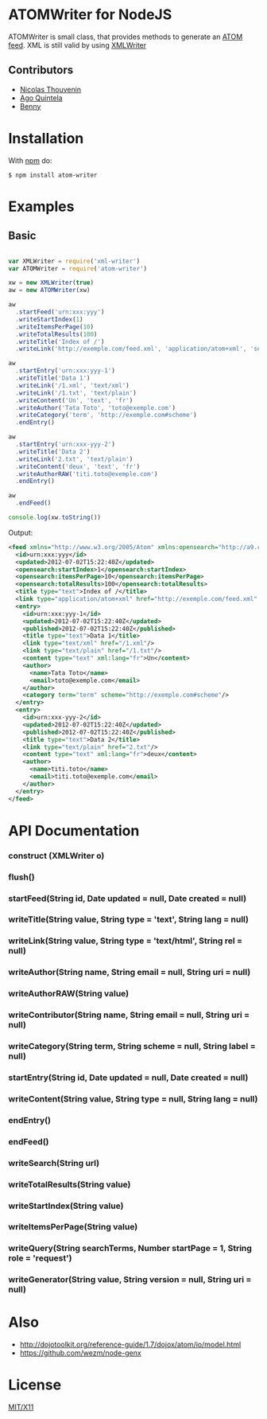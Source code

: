 # ATOMWriter for NodeJS


ATOMWriter is small class, that provides methods to generate an [ATOM feed](http://www.atomenabled.org/).
XML is still valid by using [XMLWriter](https://github.com/lindory-project/node-xml-writer)


## Contributors

  * [Nicolas Thouvenin](https://github.com/touv) 
  * [Ago Quintela](https://github.com/agoqui) 
  * [Benny](https://github.com/Benny-)


# Installation

With [npm](http://npmjs.org) do:

    $ npm install atom-writer


# Examples

## Basic
```javascript

var XMLWriter = require('xml-writer')
var ATOMWriter = require('atom-writer')

xw = new XMLWriter(true)
aw = new ATOMWriter(xw)

aw
  .startFeed('urn:xxx:yyy')
  .writeStartIndex(1)
  .writeItemsPerPage(10)
  .writeTotalResults(100)
  .writeTitle('Index of /')
  .writeLink('http://exemple.com/feed.xml', 'application/atom+xml', 'self')

aw
  .startEntry('urn:xxx:yyy-1')
  .writeTitle('Data 1')
  .writeLink('/1.xml', 'text/xml')
  .writeLink('/1.txt', 'text/plain')
  .writeContent('Un', 'text', 'fr')
  .writeAuthor('Tata Toto', 'toto@exemple.com')
  .writeCategory('term', 'http://exemple.com#scheme')
  .endEntry()

aw
  .startEntry('urn:xxx-yyy-2')
  .writeTitle('Data 2')
  .writeLink('2.txt', 'text/plain')
  .writeContent('deux', 'text', 'fr')
  .writeAuthorRAW('titi.toto@exemple.com')
  .endEntry()

aw
  .endFeed()

console.log(xw.toString())

```
Output:

```xml
<feed xmlns="http://www.w3.org/2005/Atom" xmlns:opensearch="http://a9.com/-/spec/opensearch/1.1/">
  <id>urn:xxx:yyy</id>
  <updated>2012-07-02T15:22:40Z</updated>
  <opensearch:startIndex>1</opensearch:startIndex>
  <opensearch:itemsPerPage>10</opensearch:itemsPerPage>
  <opensearch:totalResults>100</opensearch:totalResults>
  <title type="text">Index of /</title>
  <link type="application/atom+xml" href="http://exemple.com/feed.xml" rel="self"/>
  <entry>
    <id>urn:xxx:yyy-1</id>
    <updated>2012-07-02T15:22:40Z</updated>
    <published>2012-07-02T15:22:40Z</published>
    <title type="text">Data 1</title>
    <link type="text/xml" href="/1.xml"/>
    <link type="text/plain" href="/1.txt"/>
    <content type="text" xml:lang="fr">Un</content>
    <author>
      <name>Tata Toto</name>
      <email>toto@exemple.com</email>
    </author>
    <category term="term" scheme="http://exemple.com#scheme"/>
  </entry>
  <entry>
    <id>urn:xxx-yyy-2</id>
    <updated>2012-07-02T15:22:40Z</updated>
    <published>2012-07-02T15:22:40Z</published>
    <title type="text">Data 2</title>
    <link type="text/plain" href="2.txt"/>
    <content type="text" xml:lang="fr">deux</content>
    <author>
      <name>titi.toto</name>
      <email>titi.toto@exemple.com</email>
    </author>
  </entry>
</feed>
```
	
# API Documentation

### construct (XMLWriter o)
### flush()
### startFeed(String id, Date updated = null, Date created = null) 
### writeTitle(String value, String type = 'text', String lang = null)
### writeLink(String value, String type = 'text/html', String rel = null)
### writeAuthor(String name, String email = null, String uri = null)
### writeAuthorRAW(String value)
### writeContributor(String name, String email = null, String uri = null)
### writeCategory(String term, String scheme = null, String label = null)
### startEntry(String id, Date updated = null, Date created = null)
### writeContent(String value, String type = null, String lang = null)
### endEntry()
### endFeed()
### writeSearch(String url)
### writeTotalResults(String value)
### writeStartIndex(String value)
### writeItemsPerPage(String value)
### writeQuery(String searchTerms, Number startPage = 1, String role = 'request')
### writeGenerator(String value, String version = null, String uri = null)


# Also

* http://dojotoolkit.org/reference-guide/1.7/dojox/atom/io/model.html
* https://github.com/wezm/node-genx

# License

[MIT/X11](./LICENSE)
